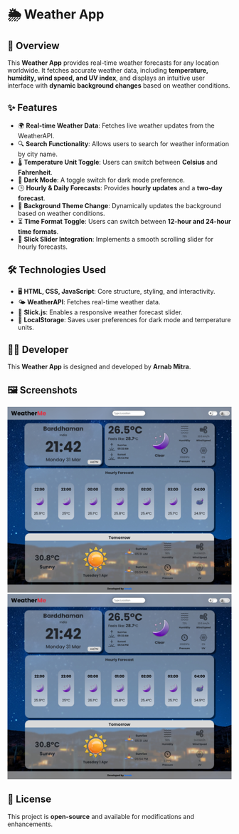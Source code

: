 # 🌦️ Weather App

## 📌 Overview

This **Weather App** provides real-time weather forecasts for any location worldwide. It fetches accurate weather data, including **temperature, humidity, wind speed, and UV index**, and displays an intuitive user interface with **dynamic background changes** based on weather conditions.

## ✨ Features

- 🌍 **Real-time Weather Data**: Fetches live weather updates from the WeatherAPI.
- 🔍 **Search Functionality**: Allows users to search for weather information by city name.
- 🌡️ **Temperature Unit Toggle**: Users can switch between **Celsius** and **Fahrenheit**.
- 🌙 **Dark Mode**: A toggle switch for dark mode preference.
- 🕒 **Hourly & Daily Forecasts**: Provides **hourly updates** and a **two-day forecast**.
- 🎨 **Background Theme Change**: Dynamically updates the background based on weather conditions.
- ⏳ **Time Format Toggle**: Users can switch between **12-hour and 24-hour time formats**.
- 🎠 **Slick Slider Integration**: Implements a smooth scrolling slider for hourly forecasts.

## 🛠️ Technologies Used

- 🖥️ **HTML, CSS, JavaScript**: Core structure, styling, and interactivity.
- 🌤️ **WeatherAPI**: Fetches real-time weather data.
- 🎢 **Slick.js**: Enables a responsive weather forecast slider.
- 💾 **LocalStorage**: Saves user preferences for dark mode and temperature units.

## 👨‍💻 Developer

This **Weather App** is designed and developed by **Arnab Mitra**.

## 🖼️ Screenshots

![Weather App Light Mode](assets/screenShots/WeatherMe.jpg)
![Weather App Dark Mode](assets/screenShots/WeatherMe1.jpg)


## 📜 License

This project is **open-source** and available for modifications and enhancements.

